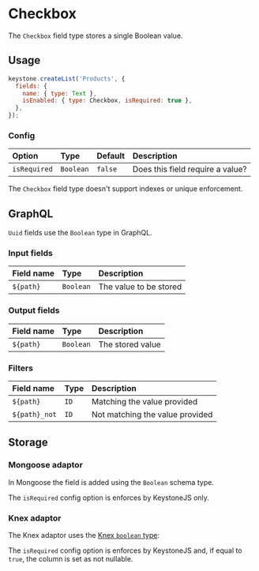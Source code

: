 <!--[meta]
section: api
subSection: field-types
title: Checkbox
[meta]-->

# Checkbox

The `Checkbox` field type stores a single Boolean value.

## Usage

```js
keystone.createList('Products', {
  fields: {
    name: { type: Text },
    isEnabled: { type: Checkbox, isRequired: true },
  },
});
```

### Config

| Option       | Type      | Default | Description                      |
| :----------- | :-------- | :------ | :------------------------------- |
| `isRequired` | `Boolean` | `false` | Does this field require a value? |

The `Checkbox` field type doesn't support indexes or unique enforcement.

## GraphQL

`Uuid` fields use the `Boolean` type in GraphQL.

### Input fields

| Field name | Type      | Description            |
| :--------- | :-------- | :--------------------- |
| `${path}`  | `Boolean` | The value to be stored |

### Output fields

| Field name | Type      | Description      |
| :--------- | :-------- | :--------------- |
| `${path}`  | `Boolean` | The stored value |

### Filters

| Field name    | Type | Description                     |
| :------------ | :--- | :------------------------------ |
| `${path}`     | `ID` | Matching the value provided     |
| `${path}_not` | `ID` | Not matching the value provided |

## Storage

### Mongoose adaptor

In Mongoose the field is added using the `Boolean` schema type.

The `isRequired` config option is enforces by KeystoneJS only.

### Knex adaptor

The Knex adaptor uses the [Knex `boolean` type](https://knexjs.org/#Schema-boolean):

The `isRequired` config option is enforces by KeystoneJS and, if equal to `true`, the column is set as not nullable.
